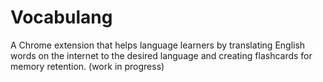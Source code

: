<h1> Vocabulang </h1>
<p> A Chrome extension that helps language learners by translating English words on the internet to the desired language and creating flashcards for memory retention. (work in progress) </p>
